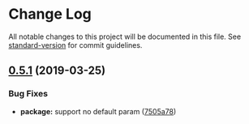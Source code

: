 # Change Log

All notable changes to this project will be documented in this file. See [standard-version](https://github.com/conventional-changelog/standard-version) for commit guidelines.

## [0.5.1](https://github.com/aN0obIs/babel-plugin-transform-optchain/compare/v0.4.0...v0.5.1) (2019-03-25)


### Bug Fixes

* **package:** support no default param ([7505a78](https://github.com/aN0obIs/babel-plugin-transform-optchain/commit/7505a78))
